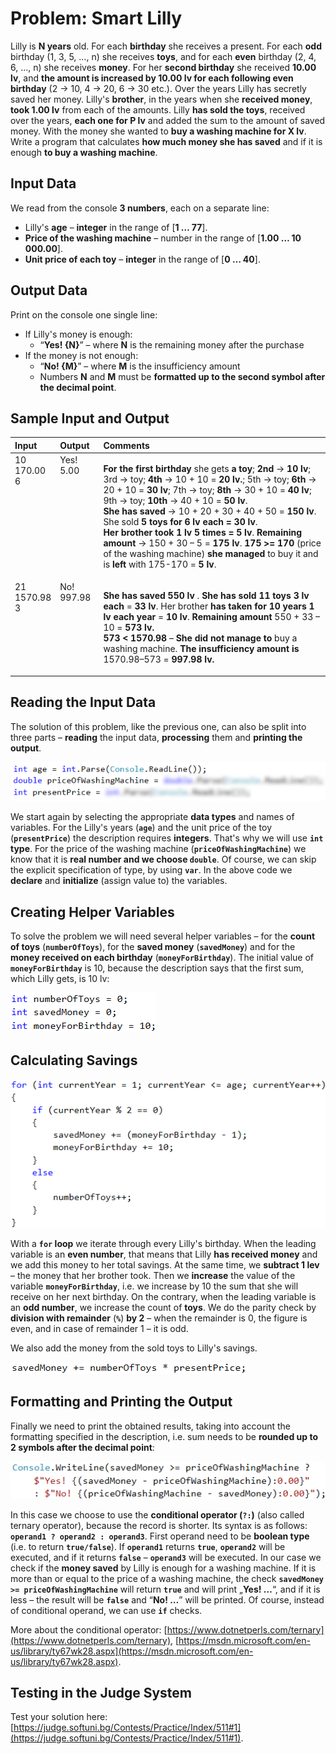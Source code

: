 # Problem: Smart Lilly

Lilly is **N years** old. For each **birthday** she receives a present. For each **odd** birthday (1, 3, 5, …, n) she receives **toys**, and for each **even** birthday (2, 4, 6, …, n) she receives **money**. For her **second birthday** she received **10.00 lv**, and **the amount is increased by 10.00 lv for each following even birthday** (2 -> 10, 4 -> 20, 6 -> 30 etc.). Over the years Lilly has secretly saved her money. Lilly's **brother**, in the years when she **received money**, **took 1.00 lv** from each of the amounts. Lilly **has sold the toys**, received over the years, **each one for P lv** and added the sum to the amount of saved money. With the money she wanted to **buy a washing machine for X lv**. Write a program that calculates **how much money she has saved** and if it is enough **to buy a washing machine**.

## Input Data

We read from the console **3 numbers**, each on a separate line:
- Lilly's **age** – **integer** in the range of [**1 … 77**].
- **Price of the washing machine** – number in the range of [**1.00 … 10 000.00**].
- **Unit price of each toy** – **integer** in the range of [**0 … 40**].

## Output Data

Print on the console one single line:

  * If Lilly's money is enough:
    * “**Yes! {N}**” – where **N** is the remaining money after the purchase
  * If the money is not enough:
    * “**No! {M}**” – where **M** is the insufficiency amount
    * Numbers **N** and **M** must be **formatted up to the second symbol after the decimal point**.

## Sample Input and Output

<table>
<thead>
<tr>
<th align="left"><strong>Input</strong></th>
<th align="left"><strong>Output</strong></th>
<th align="left"><strong>Comments</strong></th>
</tr>
</thead>
<tbody>
<tr>
<td valign="top">10<br>170.00<br>6</td>
<td valign="top">Yes! 5.00</td>
<td valign="top"><p><strong>For the first birthday</strong> she gets <strong>a toy</strong>; <strong>2nd</strong> -> <strong>10 lv</strong>; 3rd -> toy; <strong>4th</strong>  -> 10 + 10 = <strong>20 lv.</strong>; 5th -> toy; <strong>6th</strong> -> 20 + 10 = <strong>30 lv</strong>; 7th -> toy; <strong>8th</strong> -> 30 + 10 = <strong>40 lv</strong>; 9th -> toy; <strong>10th</strong> -> 40 + 10 = <strong>50 lv</strong>.<br>
<strong>She has saved</strong> -> 10 + 20 + 30 + 40 + 50 = <strong>150 lv</strong>. She sold <strong>5 toys for 6 lv each = 30 lv</strong>.<br>
<strong>Her brother took 1 lv 5 times = 5 lv</strong>. <strong>Remaining amount</strong> -> 150 + 30 – 5 = <strong>175 lv</strong>.
<strong>175 &gt;= 170</strong> (price of the washing machine) <strong>she managed</strong> to buy it and is <strong>left</strong> with 175-170 = <strong>5 lv</strong>.
</p></td>
</tr>
<tr>
<td valign="top">21<br>1570.98<br>3</td>
<td valign="top">No! 997.98</td>
<td valign="top"><p><strong>She has saved 550 lv </strong>. <strong>She has sold</strong>  <strong>11 toys</strong> <strong>3 lv each</strong> = <strong>33 lv</strong>. Her brother <strong> has taken for 10 years 1 lv each year</strong> = <strong>10 lv</strong>. <strong>Remaining amount</strong> 550 + 33 – 10 = <strong>573 lv.</strong> <br>
<strong>573 &lt; 1570.98</strong> – <strong>She did not manage to</strong> buy a washing machine. <strong>The insufficiency amount is</strong> 1570.98–573 = <strong>997.98 lv.</strong></p></td>
</tr>
</tbody>
</table>    

## Reading the Input Data

The solution of this problem, like the previous one, can also be split into three parts – **reading** the input data, **processing** them and **printing the output**.

![](/assets/chapter-5-2-images/02.Smart-lilly-01.png)

We start again by selecting the appropriate **data types** and names of variables. For the Lilly's years (**`age`**) and the unit price of the toy (**`presentPrice`**) the description requires **integers**. That's why we will use **`int` type**. For the price of the washing machine (**`priceOfWashingMachine`**) we know that it is **real number and we choose `double`**. Of course, we can skip the explicit specification of type, by using **`var`**. In the above code we **declare** and **initialize** (assign value to) the variables.

## Creating Helper Variables

To solve the problem we will need several helper variables – for the **count of toys** (**`numberOfToys`**), for the **saved money** (**`savedMoney`**) and for the **money received on each birthday** (**`moneyForBirthday`**). The initial value of **`moneyForBirthday`** is 10, because the description says that the first sum, which Lilly gets, is 10 lv:

![](/assets/chapter-5-2-images/02.Smart-lilly-02.png)

## Calculating Savings

![](/assets/chapter-5-2-images/02.Smart-lilly-03.png)

With a **`for` loop** we iterate through every Lilly's birthday. When the leading variable is an **even number**, that means that Lilly **has received money** and we add this money to her total savings. At the same time, we **subtract 1 lev** – the money that her brother took. Then we **increase** the value of the variable **`moneyForBirthday`**, i.e. we increase by 10 the sum that she will receive on her next birthday. On the contrary, when the leading variable is an **odd number**, we increase the count of **toys**. We do the parity check by **division with remainder** (**`%`**) **by 2** – when the remainder is 0, the figure is even, and in case of remainder 1 – it is odd.

We also add the money from the sold toys to Lilly's savings.

![](/assets/chapter-5-2-images/02.Smart-lilly-04.png)

## Formatting and Printing the Output

Finally we need to print the obtained results, taking into account the formatting specified in the description, i.e. sum needs to be  **rounded up to 2 symbols after the decimal point**:

![](/assets/chapter-5-2-images/02.Smart-lilly-05.png)

In this case we choose to use the **conditional operator (`?:`)** (also called ternary operator), because the record is shorter. Its syntax is as follows: **`operand1 ? operand2 : operand3`**. First operand need to be **boolean type** (i.e. to return **`true/false`**). If **`operand1`** returns **`true`**, **`operand2`** will be executed, and if it returns **`false`** – **`operand3`** will be executed. In our case we check if the **money saved** by Lilly is enough for a washing machine. If it is more than or equal to the price of a washing machine, the check **`savedMoney >= priceOfWashingMachine`** will return **`true`** and will print  „**Yes! …**“, and if it is less – the result will be **`false`** and “**No! …**” will be printed. Of course, instead of conditional operand, we can use **`if`** checks.

More about the conditional operator: [https://www.dotnetperls.com/ternary](https://www.dotnetperls.com/ternary), [https://msdn.microsoft.com/en-us/library/ty67wk28.aspx](https://msdn.microsoft.com/en-us/library/ty67wk28.aspx). 

## Testing in the Judge System

Test your solution here: [https://judge.softuni.bg/Contests/Practice/Index/511#1](https://judge.softuni.bg/Contests/Practice/Index/511#1).

